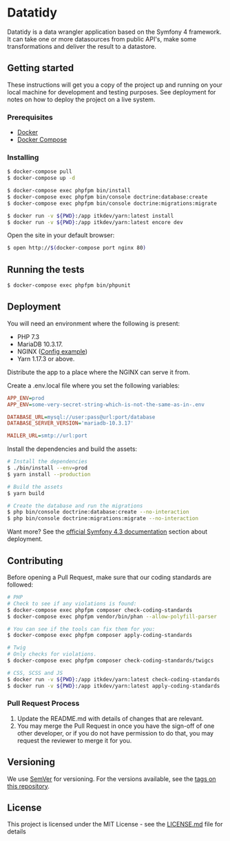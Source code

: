 # Datatidy

Datatidy is a data wrangler application based on the Symfony 4 framework. It can take one or more datasources from public API's, make some transformations and deliver the result to a datastore.

## Getting started

These instructions will get you a copy of the project up and running on your local machine for development and testing purposes. See deployment for notes on how to deploy the project on a live system.

### Prerequisites

- [Docker](https://docs.docker.com/install/)
- [Docker Compose](https://docs.docker.com/compose/install/)

### Installing

```bash
$ docker-compose pull
$ docker-compose up -d

$ docker-compose exec phpfpm bin/install
$ docker-compose exec phpfpm bin/console doctrine:database:create
$ docker-compose exec phpfpm bin/console doctrine:migrations:migrate

$ docker run -v ${PWD}:/app itkdev/yarn:latest install
$ docker run -v ${PWD}:/app itkdev/yarn:latest encore dev
```

Open the site in your default browser:

```bash
$ open http://$(docker-compose port nginx 80)
```

## Running the tests

```bash
$ docker-compose exec phpfpm bin/phpunit
```

## Deployment

You will need an environment where the following is present:

- PHP 7.3
- MariaDB 10.3.17.
- NGINX ([Config example](.docker/vhost.conf))
- Yarn 1.17.3 or above.

Distribute the app to a place where the NGINX can serve it from. 

Create a .env.local file where you set the following variables:
```ini
APP_ENV=prod
APP_ENV=some-very-secret-string-which-is-not-the-same-as-in-.env

DATABASE_URL=mysql://user:pass@url:port/database
DATABASE_SERVER_VERSION='mariadb-10.3.17'

MAILER_URL=smtp://url:port
```

Install the dependencies and build the assets:

```bash
# Install the dependencies
$ ./bin/install --env=prod
$ yarn install --production

# Build the assets
$ yarn build

# Create the database and run the migrations
$ php bin/console doctrine:database:create --no-interaction
$ php bin/console doctrine:migrations:migrate --no-interaction
``` 

Want more? See the [official Symfony 4.3 documentation](https://symfony.com/doc/4.3/deployment.html) section about deployment. 

## Contributing

Before opening a Pull Request, make sure that our coding standards are followed:

```bash
# PHP
# Check to see if any violations is found: 
$ docker-compose exec phpfpm composer check-coding-standards
$ docker-compose exec phpfpm vendor/bin/phan --allow-polyfill-parser

# You can see if the tools can fix them for you:
$ docker-compose exec phpfpm composer apply-coding-standards

# Twig
# Only checks for violations.
$ docker-compose exec phpfpm composer check-coding-standards/twigcs

# CSS, SCSS and JS
$ docker run -v ${PWD}:/app itkdev/yarn:latest check-coding-standards
$ docker run -v ${PWD}:/app itkdev/yarn:latest apply-coding-standards
```

### Pull Request Process

1. Update the README.md with details of changes that are relevant.
2. You may merge the Pull Request in once you have the sign-off of one other developer, or if you 
   do not have permission to do that, you may request the reviewer to merge it for you.

## Versioning

We use [SemVer](http://semver.org/) for versioning. For the versions available, see the [tags on this repository](https://github.com/itkdev/datatidy/tags). 

## License

This project is licensed under the MIT License - see the [LICENSE.md](LICENSE.md) file for details
